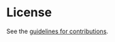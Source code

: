 # License

See the
[guidelines for contributions](https://github.com/ietf-satp/draft-ramakrishna-satp-views-addresses/blob/main/CONTRIBUTING.md).
